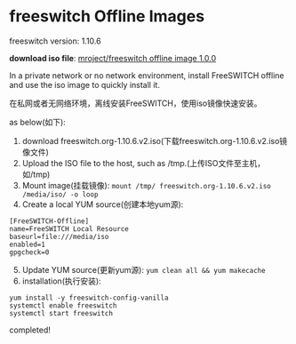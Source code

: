 # freeswitch Offline Images

freeswitch version: 1.10.6

**download iso file**: [mroject/freeswitch offline image 1.0.0](https://github.com/mroject/freeswitch-offline-images/releases/tag/1.0.0)

In a private network or no network environment, install FreeSWITCH offline and use the iso image to quickly install it.

在私网或者无网络环境，离线安装FreeSWITCH，使用iso镜像快速安装。


as below(如下):

1. download freeswitch.org-1.10.6.v2.iso(下载freeswitch.org-1.10.6.v2.iso镜像文件)
2. Upload the ISO file to the host, such as /tmp.(上传ISO文件至主机，如/tmp)
3. Mount image(挂载镜像): `mount /tmp/ freeswitch.org-1.10.6.v2.iso /media/iso/ -o loop`
4. Create a local YUM source(创建本地yum源):
```shell
[FreeSWITCH-Offline]
name=FreeSWITCH Local Resource
baseurl=file:///media/iso
enabled=1
gpgcheck=0
```
5. Update YUM source(更新yum源): `yum clean all && yum makecache`
6. installation(执行安装):
```shell
yum install -y freeswitch-config-vanilla
systemctl enable freeswitch
systemctl start freeswitch
```

completed!
